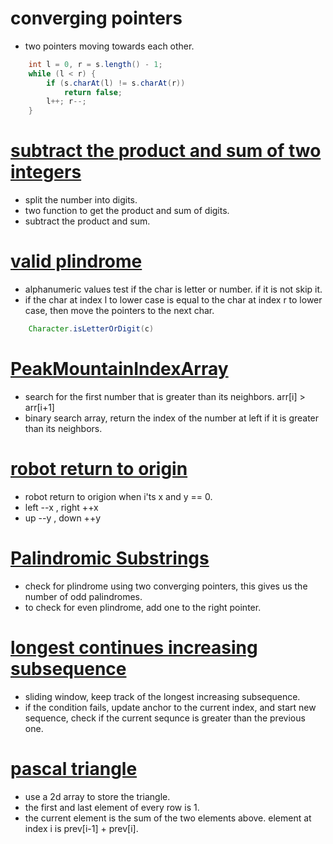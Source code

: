 # converging pointers 
- two pointers moving towards each other.
```java 
    int l = 0, r = s.length() - 1;
    while (l < r) {
        if (s.charAt(l) != s.charAt(r))
            return false;
        l++; r--;
    }
``` 

# [subtract the product and sum of two integers](https://leetcode.com/problems/subtract-the-product-and-sum-of-digits-of-an-integer/) 
- split the number into digits.  
- two function to get the product and sum of digits. 
- subtract the product and sum.


# [valid plindrome](https://leetcode.com/problems/valid-palindrome/description/)
- alphanumeric values test if the char is letter or number. if it is not skip it. 
- if the char at index l to lower case is equal to the char at index r to lower case, then move the pointers to the next char. 
``` java 
    Character.isLetterOrDigit(c)
``` 

# [PeakMountainIndexArray](https://leetcode.com/problems/peak-index-in-a-mountain-array/) 
- search for the first number that is greater than its neighbors. arr[i] > arr[i+1] 
- binary search array, return the index of the number at left if it is greater than its neighbors. 

# [ robot return to origin](https://leetcode.com/problems/robot-return-to-origin/) 
- robot return to origion when i'ts x and y == 0. 
- left --x , right ++x 
- up --y , down ++y 

# [Palindromic Substrings](https://leetcode.com/problems/palindromic-substrings/) 
- check for plindrome using two converging pointers, this gives us the number of odd palindromes.
- to check for even plindrome, add one to the right pointer. 


# [longest continues increasing subsequence](https://leetcode.com/problems/longest-continuous-increasing-subsequence/) 
- sliding window, keep track of the longest increasing subsequence. 
- if the condition fails, update anchor to the current index, and start new sequence, check if the current sequnce is greater than the previous one. 

# [pascal triangle](https://leetcode.com/problems/pascals-triangle/) 
- use a 2d array to store the triangle. 
- the first and last element of every row is 1. 
- the current element is the sum of the two elements above. element at index i is prev[i-1] + prev[i].